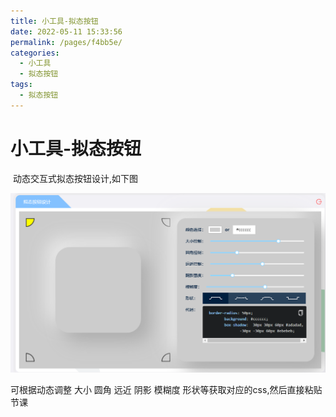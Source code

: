 ```yaml
---
title: 小工具-拟态按钮
date: 2022-05-11 15:33:56
permalink: /pages/f4bb5e/
categories:
  - 小工具
  - 拟态按钮
tags:
  - 拟态按钮
---
```


# 小工具-拟态按钮

​	动态交互式拟态按钮设计,如下图

![image-20220511153505699](./image-20220511153505699.png)

可根据动态调整 大小 圆角 远近 阴影 模糊度 形状等获取对应的css,然后直接粘贴节课